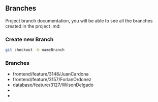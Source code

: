## Branches
Project branch documentation, you will be able to see all the branches created in the project .md:
### Create new Branch
```bash 
git checkout -b nameBranch
```
### Branches
- frontend/feature/3148/JuanCardona
- frontend/feature/3157/ForlanOrdonez
- database/feature/3127/WilsonDelgado
-
-
